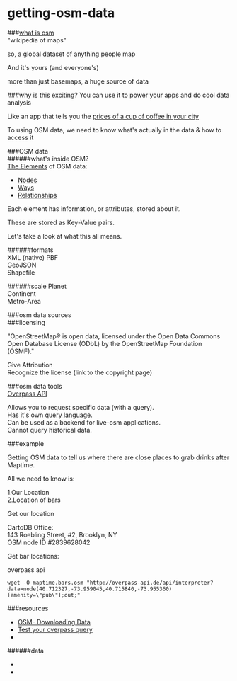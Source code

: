 # getting-osm-data

###[what is osm](http://maptime.io/osm-101/#0)  
"wikipedia of maps"

so, a global dataset of anything people map  

And it's yours (and everyone's)  

more than just basemaps, a huge source of data  


###why is this exciting?
You can use it to power your apps and do cool data analysis  

Like an app that tells you the [prices of a cup of coffee in your city](http://www.macwright.org/coffeedex/index.html#/)  

To using OSM data, we need to know what's actually in the data & how to access it  

###OSM data  
######what's inside OSM?  
[The Elements](http://wiki.openstreetmap.org/wiki/Elements) of OSM data:  


* [Nodes](http://wiki.openstreetmap.org/wiki/Elements#Node)  
* [Ways](http://wiki.openstreetmap.org/wiki/Way)  
* [Relationships](http://wiki.openstreetmap.org/wiki/Relation)



Each element has information, or attributes, stored about it.  

These are stored as Key-Value pairs.  

Let's take a look at what this all means.


######formats  
XML (native) 
PBF  
GeoJSON  
Shapefile  

######scale
Planet  
Continent  
Metro-Area  


###osm data sources  
###licensing  

"OpenStreetMap® is open data, licensed under the Open Data Commons Open Database License (ODbL) by the OpenStreetMap Foundation (OSMF)."

Give Attribution  
Recognize the license (link to the copyright page)  

###osm data tools  
[Overpass API](http://wiki.openstreetmap.org/wiki/Overpass_API)
<!--- "The Overpass API (or OSM3S) is a read-only API that serves up custom selected parts of the OSM map data. It acts as a database over the web: the client sends a query to the API and gets back the data set that corresponds to the query." -->
Allows you to request specific data (with a query).  
Has it's own [query language](http://wiki.openstreetmap.org/wiki/Overpass_API/Language_Guide).    
Can be used as a backend for live-osm applications.  
Cannot query historical data.  

###example

Getting OSM data to tell us where there are close places to grab drinks after Maptime.

All we need to know is:  

1.Our Location  
2.Location of bars  

Get our location  

CartoDB Office:  
143 Roebling Street, #2, Brooklyn, NY  
OSM node ID #2839628042  
  

Get bar locations:

overpass api  
<pre><code>wget -O maptime.bars.osm "http://overpass-api.de/api/interpreter?data=node(40.712327,-73.959045,40.715840,-73.955360)[amenity=\"pub\"];out;"
</code></pre>





###resources
* [OSM- Downloading Data](http://wiki.openstreetmap.org/wiki/Downloading_data)
* [Test your overpass query](http://overpass-turbo.eu/)
* []()

######data
* []()
* []()
